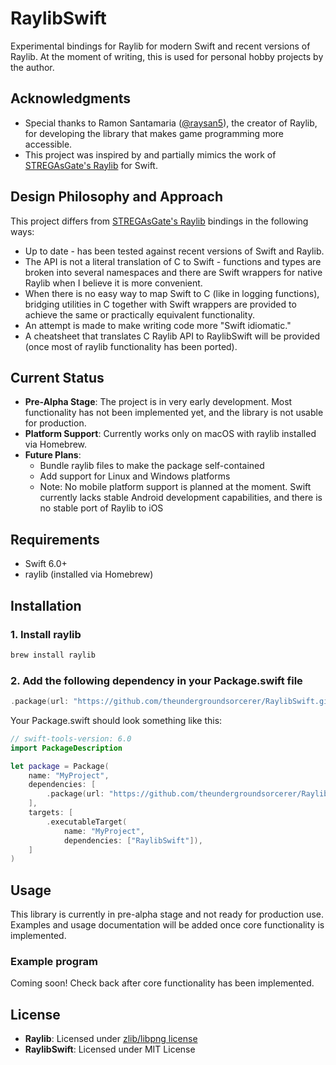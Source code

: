# RaylibSwift

Experimental bindings for Raylib for modern Swift and recent versions of Raylib. At the moment of writing, this is used for personal hobby projects by the author.

## Acknowledgments

- Special thanks to Ramon Santamaria ([@raysan5](https://github.com/raysan5)), the creator of Raylib, for developing the library that makes game programming more accessible.
- This project was inspired by and partially mimics the work of [STREGAsGate's Raylib](https://github.com/STREGAsGate/Raylib) for Swift. 

## Design Philosophy and Approach

This project differs from [STREGAsGate's Raylib](https://github.com/STREGAsGate/Raylib) bindings in the following ways:

- Up to date - has been tested against recent versions of Swift and Raylib.
- The API is not a literal translation of C to Swift - functions and types are broken into several namespaces and there are Swift wrappers for native Raylib when I believe it is more convenient.
- When there is no easy way to map Swift to C (like in logging functions), bridging utilities in C together with Swift wrappers are provided to achieve the same or practically equivalent functionality.
- An attempt is made to make writing code more "Swift idiomatic."
- A cheatsheet that translates C Raylib API to RaylibSwift will be provided (once most of raylib functionality has been ported).


## Current Status

- **Pre-Alpha Stage**: The project is in very early development. Most functionality has not been implemented yet, and the library is not usable for production.
- **Platform Support**: Currently works only on macOS with raylib installed via Homebrew.
- **Future Plans**: 
  - Bundle raylib files to make the package self-contained
  - Add support for Linux and Windows platforms
  - Note: No mobile platform support is planned at the moment. Swift currently lacks stable Android development capabilities, and there is no stable port of Raylib to iOS

## Requirements

- Swift 6.0+
- raylib (installed via Homebrew)

## Installation

### 1. Install raylib

```bash
brew install raylib
```

### 2. Add the following dependency in your Package.swift file
```swift
.package(url: "https://github.com/theundergroundsorcerer/RaylibSwift.git", branch: "v0.2.0-dev")
```

Your Package.swift should look something like this:
```swift
// swift-tools-version: 6.0
import PackageDescription

let package = Package(
    name: "MyProject",
    dependencies: [
        .package(url: "https://github.com/theundergroundsorcerer/RaylibSwift.git", branch: "v0.2.0-dev")
    ],
    targets: [
        .executableTarget(
            name: "MyProject",
            dependencies: ["RaylibSwift"]),
    ]
)
```

## Usage
This library is currently in pre-alpha stage and not ready for production use. Examples and usage documentation will be added once core functionality is implemented.

### Example program
Coming soon! Check back after core functionality has been implemented.

## License

- **Raylib**: Licensed under [zlib/libpng license](https://github.com/raysan5/raylib/blob/master/LICENSE)  
- **RaylibSwift**: Licensed under MIT License
